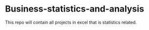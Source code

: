 # Business-statistics-and-analysis
This repo will contain all projects in excel that is statistics related.
